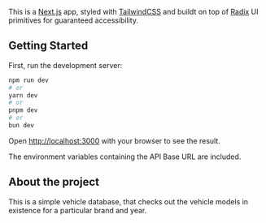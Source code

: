 This is a [Next.js](https://nextjs.org) app, styled with [TailwindCSS](https://tailwindcss.com/) and buildt on top of [Radix](https://www.radix-ui.com/primitives) UI primitives for guaranteed accessibility.

## Getting Started

First, run the development server:

```bash
npm run dev
# or
yarn dev
# or
pnpm dev
# or
bun dev
```

Open [http://localhost:3000](http://localhost:3000) with your browser to see the result.

The environment variables containing the API Base URL are included.

## About the project

This is a simple vehicle database, that checks out the vehicle models in existence for a particular brand and year.
